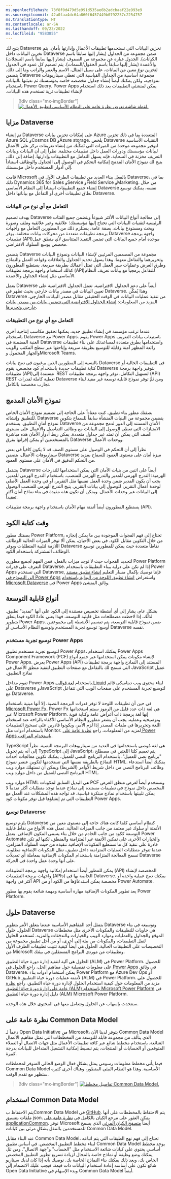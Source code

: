 ```yaml
---
ms.openlocfilehash: 73f8f0d479d5e991d535ae6b2adcbaaf22e993e9
ms.sourcegitcommit: 42a0faa4dc64a860f6457449b0792257c2254757
ms.translationtype: HT
ms.contentlocale: ar-SA
ms.lasthandoff: 09/23/2022
ms.locfileid: "9583855"
---
```

يتيح لك Dataverse تخزين البيانات التي تستخدمها تطبيقات الأعمال وإدارتها بأمان. يتم تخزين البيانات داخل Dataverse ضمن مجموعة من الجداول (يشار إليها سابقاً باسم الكيانات). الجدول عبارة عن مجموعة من الصفوف (يشار إليها سابقاً باسم السجلات) والأعمدة (يشار إليها سابقاً باسم الحقول/السمات). يتم تصميم كل عمود في الجدول لتخزين نوع معين من البيانات، على سبيل المثال، الاسم والعمر والراتب وما إلى ذلك. يتضمن Dataverse مجموعة أساسية من الجداول القياسية التي تغطي سيناريوهات نموذجية، ولكن يمكنك أيضاً إنشاء جداول مخصصة خاصة بمؤسستك ثم تعبئتها بالبيانات باستخدام Power Query. ‏‫يمكن لمنشئي التطبيقات بعد ذلك استخدام Power Apps لإنشاء تطبيقات ثرية تستخدم هذه البيانات.

> [!div class="mx-imgBorder"]
> [![لقطة شاشة تعرض نظرة عامة على النظام الأساسي لتطبيق الأعمال.](../media/power-platform.png)](../media/power-platform.png#lightbox)

## <a name="benefits-of-dataverse"></a>مزايا Dataverse

تم إنشاء Dataverse على إمكانات تخزين بيانات Azure المتعددة بما في ذلك تخزين Azure SQL وCosmos DB وAzure storage. يلخص Dataverse التقنيات الأساسية لتوفير مجموعة موحدة من الميزات التي تُمكِّنك من إنشاء تعريفات تركز على الأعمال لبيانات مؤسستك ودورات العمل داخل تطبيقات مختلفة. نظراً إلى أن البيانات وبيانات التعريف مخزنة في السحابة، فإنه يسهل التعامل مع التطبيقات وإدارتها. إضافة إلى ذلك، يتيح لك نموذج الأمان المدمج إمكانية التحكم في الوصول إلى الجداول والوظائف استناداً إلى أدوار المستخدم داخل مؤسستك.

قامت Microsoft بالفعل ببناء العديد من تطبيقات الطرف الأول في Dataverse، بما في ذلك Dynamics 365 for Sales وService وField Service وMarketing. من خلال إنشاء جميع التطبيقات استناداً إلى النظام الأساسي Dataverse نفسه، يمكنك توسيع نطاق تطبيقات أخرى أو التفاعل مع بياناتها داخل Dataverse.

### <a name="work-with-any-type-of-data"></a>التعامل مع أي نوع من البيانات

يهدف تصميم Dataverse إلى معالجة أنواع البيانات الأكثر شيوعاً ويتضمن جميع الفئات الرئيسية لتقنيات البيانات التي تحتاج إليها مؤسستك؛ علائقية وغير علائقية وملف وصورة وبحث ومستودع بيانات. بصفة عامة، يستلزم ذلك من المطورين التعامل مع واجهات برمجة تطبيقات متعددة من محركات بيانات مختلفة. يوفر Dataverse واجهة برمجة تطبيقات (API)‏ موحدة أمام جميع البيانات التي تضمن التنفيذ المتناسق لأي منطق عمل مخصص يوسع السلوك الافتراضي.

يتضمن Dataverse مجموعة من المصممين المرئيين لإنشاء البيانات ونموذج البيانات وتحريرهما والتفاعل معهما. وهذا يسهل تحديد الجداول والعلاقات وقواعد العمل والنماذج وطرق العرض وعمليات سير العمل التي تمثل أعمالك بطريقة سريعة. يستطيع المطورون كذلك استخدام واجهة برمجة تطبيقات (API)‏ للتفاعل برمجياً مع بيانات تعريف النظام الأساسي مثل إنشاء الجداول والأعمدة.

يعمل Dataverse أيضاً على دعم الجداول الافتراضية. تعمل الجداول الافتراضية على تعيين البيانات في مصدر بيانات خارجي بحيث تظهر في Dataverse. وهذا يُمكّن Dataverse من تنفيذ عمليات البيانات في الوقت الحقيقي مقابل مصدر البيانات الخارجي. المزيد من المعلومات: [إنشاء الجداول الافتراضية التي تتضمن بيانات من مصدر بيانات خارجي وتحريرها](/power-apps/maker/data-platform/create-edit-virtual-entities/?azure-portal=true).

### <a name="work-with-any-type-of-app"></a>التعامل مع أي نوع من التطبيقات

عندما ترغب مؤسسة في إنشاء تطبيق جديد، يمكنها تحقيق مكاسب إنتاجية أخرى باستخدام Dataverse مع Power Apps. يقوم Power Apps باستيعاب بيانات التعريف الغنية المضمنة في Dataverse واستخدامها بطرق متعددة لمساعدتك على بناء تطبيقات رائعة المظهر آمنة وقابلة للتوسيع بطريقة سريعة وإتاحتها عبر سطح المكتب والويب والجهاز المحمول وMicrosoft Teams.

بالنسبة إلى المطورين الذين يرغبون في دمج بيانات Dataverse في التطبيقات الحالية أو كتابة تطبيقات جديدة باستخدام كود مخصص، يقوم Dataverse بتوفير واجهة برمجة تطبيقات (API)‏ مستندة إلى REST لتسهيل التكامل. توفر واجهة برمجة تطبيقات (API)‏ REST تغطية كاملة لقدرات Dataverse ومن ثمَّ توفر نموذج قابلية توسعة غير مقيد لبناء تجارب مخصصة بالكامل.

## <a name="built-in-security-model"></a>نموذج الأمان المدمج

بصفتك مطور بناء تطبيق، كنت معتاداً على الحاجة إلى تصميم نموذج الأمان الخاص للتطبيق وإنشائه. Dataverse يتضمن مجموعة من البنيات المنشأة سابقاً للسماح بتكوين نموذج أمان التطبيق. يستخدم Dataverse الأمان المستند إلى الدور لدمج مجموعة من الامتيازات التي تغطي الوصول إلى البيانات مع وظائف التفاصيل والأعمال على مستوى الصف التي يمكن أن تمتد عبر جداول متعددة. يمكن ربط أدوار الأمان هذه مباشرة بالمستخدمين أو يمكن إقرانها بفرق Dataverse ووحدات الأعمال.

نظراً إلى أن التحكم في الوصول على مستوى الصف قد لا يكون كافياً في بعض سيناريوهات الأعمال، يتضمن Dataverse ميزة أمان على مستوى العمود للسماح بمزيد من التحكم الدقيق في الأمان على مستوى العمود.

يشتمل Dataverse أيضاً على اثنين من بنيات الأمان التي يمكن استخدامها للتدرجات الهرمية: التدرج الهرمي للمدير والتدرج الهرمي للمنصب. باستخدام التدرج الهرمي للمدير، يجب أن يكون المدير ضمن وحدة العمل نفسها مثل التقرير، أو في وحدة العمل الأصلي لوحدة أعمال التقرير، للوصول إلى بيانات التقرير. يتيح التدرج الهرمي للمنصب الوصول إلى البيانات عبر وحدات الأعمال. ويمكن أن تكون هذه مفيدة في بناء نماذج أمان أكثر تعقيداً.

يستطيع المطورون أيضاً أتمتة مهام الأمان باستخدام واجهة برمجة تطبيقات (API)‏.

## <a name="when-to-write-code"></a>وقت كتابة الكود

بصفتك مطور Power Platform، تحتاج إلى فهم الفجوات الموجودة بين ما يمكن إنجازه من خلال التكوين مقابل الكود. في بعض الأحيان، يمكن ألا توفر الميزات الحالية الوظائف اللازمة لتلبية المتطلبات ويوفر Dataverse نقاطاً متعددة حيث يمكن للمطورين توسيع الوظائف المشتركة باستخدام الكود.

لتحديد الفجوات حيث لا توجد ميزات بالفعل، فمن المهم لجميع مطوري Power Platform التعرف على قدرات Dataverse. إذا لم تكن على دراية ببناء التطبيقات باستخدام Power Apps التي تستخدم Dataverse, فإننا نوصيك بإكمال مسار التعليم [إنشاء تطبيق مستند إلى النموذج في Power Apps](/training/paths/create-app-models-business-processes/?azure-portal=true) واستعراض [إنشاء تطبيق اللوحة من البداية باستخدام Microsoft Dataverse](/power-apps/maker/canvas-apps/data-platform-create-app-scratch/?azure-portal=true) في Power Apps وثائق المنشئ.

## <a name="types-of-extensibility"></a>أنواع قابلية التوسعة

بشكلٍ عام، يشار إلى أي أنشطة تخصيص مستندة إلى الكود على أنها "تمديد" تطبيق. لذلك، إذا لاحظت مصطلحات مثل قابلية التوسعة، فهذا يعني عادةً الكود فيما يتعلق بتطوير Power Apps. ضمن نموذج قابلية التوسعة، يتم تقسيم الأنشطة إلى مجموعتين أوسع: توسيع تجربة المستخدم وتوسيع النظام الأساسي أو Dataverse نفسه.

### <a name="extending-the-user-experience-of-power-apps"></a>توسيع تجربة مستخدم Power Apps

لتوسيع تجربة مستخدم تطبيق Power Apps، يمكنك استخدام Power Apps Component Framework (PCF) لإنشاء مكونات يمكن استخدامها عبر جميع أنواع Power Apps. يعرض Power Apps المستند إلى النماذج‬‏‫ واجهة برمجة تطبيقات (API)‏ عميل JavaScript التي تسمح لك بالتفاعل مع صفحات التطبيق لتنفيذ منطق الأعمال في نماذج التطبيق.

تقوم مداخل Power Apps باستخدام [لغة قوالب Liquid](/power-apps/maker/portals/liquid/liquid-overview/?azure-portal=true) لبناء محتوى ويب ديناميكي قائم على Dataverse وJavaScript لتوسيع تجربة المستخدم على صفحات الويب التي تتفاعل مع Dataverse.

في حين أن تطبيقات اللوحة لا توفر قدرات البرمجة النصية، إلا أنها مبنية باستخدام [Microsoft Power Fx](/power-platform/power-fx/overview/?azure-portal=true). Power Fx هي لغة ذات عدد قليل من الرموز سيتم استخدامها عبر Microsoft Power Platform. إنها لغة برمجة ذات أغراض عامة وكتابة قوية وتوضيحية وعملية. يجب أن يشعر مطورو النظام الأساسي الأكفاء بالراحة عند استخدام اللغة وتحريرها في ملفات المصدر إذا لزم الأمر، ويكونوا قادرين على تصحيح التطبيقات باستخدام أدوات مثل Monitor. لمزيد من المعلومات، راجع [نظرة عامة على Power Apps باستخدام المراقب](/power-apps/maker/monitor-overview/?azure-portal=true).

TypeScript هي لغة مُوصى باستخدامها في العديد من سيناريوهات البرمجة النصية. نظراً إلى أنه يتم تحويل TypeScript إلى JavaScript، يتم تعميم كلتا اللغتين في مصطلح "برنامج نصي للعميل". باستخدام البرنامج النصي للعميل، يمكنك تكوين معالجات أحداث النماذج بالطريقة نفسها التي تستخدمها لتكوين عنصر نموذج HTML. يمكنك أيضاً استدعاء وظائف البرنامج النصي من داخل شريط الأوامر (الشريط) ويمكن أن تستهلك موارد ويب البرنامج النصي للعميل من داخل موارد ويب HTML.

موارد ويب HTML هي البديل السابق لمكونات PCF وتستخدم أيضاً لعرض منطق العرض المخصص داخل نموذج في تطبيقات مستندة إلى نماذج عندما توجد متطلبات أكثر تقدماً لا يمكن تلبيتها باستخدام نماذج مبتكرة قياسية. قد تواجه هذه المشكلات عند العمل مع التطبيقات التي تم إنشاؤها قبل توفر مكونات كود Power Apps.

### <a name="extending-dataverse"></a>توسيع Dataverse 

يلزم توسيع Dataverse كنظام أساسي كلما كانت هناك حاجة إلى مستوى معين من الأتمتة أو سلوك غير معتمد من جانب الميزات الحالية. تعمل هذه الأنواع من نقاط قابلية التوسعة ككود من جانب الخادم من خلال بناء يسمى المكون الإضافي. يعمل Power Automate والخيارات الأخرى على تمكين الأتمتة غير المتزامنة والمنطق، لكنها لم تكن قادرة على تنفيذ كل ما تستطيع المكونات الإضافية تنفيذه من حيث السلوك المتزامن. عندما تتوفر متطلبات العمليات المتزامنة داخل تطبيق، تظل المكونات الإضافية مطلوبة. تسمح المعالجة المتزامنة باستخدام المكونات الإضافية بمعاملة أي تعديلات Dataverse على أنها وحدة عمل واحدة في الحركة. 

يمكن للمطور أيضاً استخدام إمكانية واجهة برمجة التطبيقات (API) المخصصة لإنشاء واجهات برمجة التطبيقات (APIs) الخاصة بها في Dataverse. يمكنك دمج عملية واحدة أو أكثر في واجهة API مخصصة يمكن استدعاؤها من الكود أو من Power Automate.

يعد تطوير المكونات الإضافية مهارة أساسية ومهمة شائعة يقوم بها مطور Power Platform.

## <a name="dataverse-solutions"></a>حلول Dataverse

يتمثل أحد المفاهيم الأساسية عندما يتعلق الأمر بتطوير Dataverse وتوسيعه في بناء الحلول. حلول Dataverse هي حاويات للتطبيقات والمكونات الأخرى مثل مخططات الموقع والجداول والعمليات وموارد الويب والخيارات والتدفقات والمزيد. تُستخدم الحلول لنقل التطبيقات، والمكونات من بيئة إلى أخرى، أو من أجل تطبيق مجموعة من التخصيصات على التطبيقات الحالية. الحلول هي أيضاً كيفية تثبيت تطبيقات الطرف الأول من Microsoft وتطبيقات من موردي البرامج المستقلين في بيئتك.

الحلول هي آلية لتنفيذ إدارة دورة حياة التطبيق (ALM) في Power Platform. للحصول على معلومات تفصيلية حول مفاهيم الحل، راجع [الحلول في Power Apps](/power-apps/maker/data-platform/solutions-overview/?azure-portal=true) في وثائق Dataverse. يمكن استخدام أدوات بناء Power Platform مع Azure Dev Ops أو GitHub لأتمتة عمليات دورة حياة التطبيق (ALM) في Power Platform. للحصول على مزيد من المعلومات حول كيفية استخدام الحلول لإدارة دورة حياة التطبيق، راجع [نظرة عامة على إدارة دورة حياة التطبيق (ALM) باستخدام Microsoft Power Platform](/power-platform/alm/overview-alm/?azure-portal=true) في دليل إدارة دورة حياة التطبيق (ALM) Microsoft Power Platform.

سنتحدث بإسهاب عن الحلول ونتعامل معها في المحتوى خلال هذه الوحدة.

## <a name="common-data-model-overview"></a>نظرة عامة على Common Data Model

دعماً لـ Open Data Initiative من Microsoft، يتوفر لدينا الآن Common Data Model الذي يتألف من مجموعة قابلة للتوسعة من المخططات التي تمثل مفاهيم الأعمال الشائعة. باستخدام مخطط شائع عبر كافة تطبيقات الأعمال مثل جهات الاتصال أو العملاء المتوقعين أو الحسابات أو المنتجات، يتم تبسيط إمكانية التشغيل المتداخل للبيانات بدرجة كبيرة.

فيما يأتي مخطط معلومات رسومي يمثل بشكلٍ فعال الوضع الحالي المتوفر لمخططات Common Data Model الأساسية. وهذا هو النظام البيئي المتطور، وهناك أخرى كثيرة ستظهر مع تقدم الوقت.

> [!div class="mx-imgBorder"]
> [![تفاصيل مخطط Common Data Model.](../media/schema.png)](../media/schema.png#lightbox)

## <a name="consuming-the-common-data-model"></a>استخدام Common Data Model

يتم الاحتفاظ بCommon Data Model في [GitHub](https://github.com/microsoft/CDM/?azure-portal=true). يتم الاحتفاظ بالمخططات على أنها ملفات بتنسيق json. يمكن العثور على مرجع الكيان بالكامل في [نظرة عامة على applicationCommon](/common-data-model/schema/core/applicationCommon/overview/?azure-portal=true). توفر Microsoft أيضاً [متصفح الكيان المرئي](https://microsoft.github.io/CDM/?azure-portal=true) الذي يسمح للمستخدمين بالتنقل بشكلٍ مرئي بين كيانات Common Data Model.

عند البناء مقابل Common Data Model، تحتاج إلى فهم نهج الطبقات التي يتم اتباعه لبناء مخطط التطبيق المخصص. في أساس تطبيق Common Data Model يوجد مخطط أساسي يحتوي على كيانات شائعة الاستخدام مثل "الحساب" و"جهة الاتصال". ومن ثمَّ، يمكنك وضع وظيفة أو نماذج خاصة بالمجال لزيادة تسريع تطوير التطبيق المخصص الخاص بك، وبعد ذلك يمكنك بناء النماذج الخاصة بك. نوصيك بأنه إذا كان لديك سيناريو شائع تكون على أساسه إعادة استخدام البيانات ذات قيمة، فيجب عليك الانضمام إلى Open Data Initiative وبدء الإسهام في Common Data Model أيضاً.
